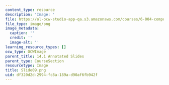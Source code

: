 ```yaml
---
content_type: resource
description: 'Image: '
file: https://ol-ocw-studio-app-qa.s3.amazonaws.com/courses/6-004-computation-structures-spring-2017/df320d2d2994fc8a189ad90af6fb942f_Slide09.png
file_type: image/png
image_metadata:
  caption: ''
  credit: ''
  image-alt: ''
learning_resource_types: []
ocw_type: OCWImage
parent_title: 14.1 Annotated Slides
parent_type: CourseSection
resourcetype: Image
title: Slide09.png
uid: df320d2d-2994-fc8a-189a-d90af6fb942f
---
```

